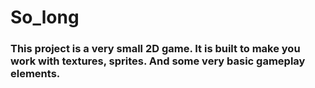 # So_long

### This project is a very small 2D game. It is built to make you work with textures, sprites. And some very basic gameplay elements.